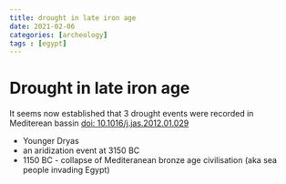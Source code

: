 ```yaml
---
title: drought in late iron age
date: 2021-02-06
categories: [archeology]
tags : [egypt]
---
```


# Drought in late iron age

It seems now established that 3 drought events were recorded in Mediterean bassin [doi: 10.1016/j.jas.2012.01.029](https://sci-hub.st/https://doi.org/10.1016/j.jas.2012.01.029)
* Younger Dryas 
* an aridization event at 3150 BC
* 1150 BC - collapse of Mediteranean bronze age civilisation (aka sea people invading Egypt)
